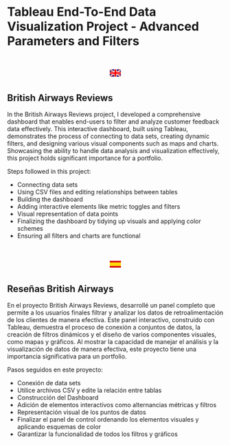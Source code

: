 # Tableau End-To-End Data Visualization Project - Advanced Parameters and Filters

<h1 align="center">
<img src="https://github.com/Karim-Medlej/Karim-Medlej/blob/main/gb.jpg" width="5%" height="5%">
</h1>

## British Airways Reviews

In the British Airways Reviews project, I developed a comprehensive dashboard that enables end-users to filter and analyze customer feedback data effectively.
This interactive dashboard, built using Tableau, demonstrates the process of connecting to data sets, creating dynamic filters, and designing various visual components such as maps and charts. 
Showcasing the ability to handle data analysis and visualization effectively, this project holds significant importance for a portfolio.

Steps followed in this project:
- Connecting data sets
- Using CSV files and editing relationships between tables
- Building the dashboard
- Adding interactive elements like metric toggles and filters
- Visual representation of data points
- Finalizing the dashboard by tidying up visuals and applying color schemes
- Ensuring all filters and charts are functional

<h1 align="center">
<img src="https://github.com/Karim-Medlej/Karim-Medlej/blob/main/esp.jpg" width="5%" height="5%">
</h1>

## Reseñas British Airways

En el proyecto British Airways Reviews, desarrollé un panel completo que permite a los usuarios finales filtrar y analizar los datos de retroalimentación de los clientes de manera efectiva.
Este panel interactivo, construido con Tableau, demuestra el proceso de conexión a conjuntos de datos, la creación de filtros dinámicos y el diseño de varios componentes visuales, como mapas y gráficos. 
Al mostrar la capacidad de manejar el análisis y la visualización de datos de manera efectiva, este proyecto tiene una importancia significativa para un portfolio.

Pasos seguidos en este proyecto:
- Conexión de data sets
- Utilice archivos CSV y edite la relación entre tablas
- Construcción del Dashboard
- Adición de elementos interactivos como alternancias métricas y filtros
- Representación visual de los puntos de datos
- Finalizar el panel de control ordenando los elementos visuales y aplicando esquemas de color
- Garantizar la funcionalidad de todos los filtros y gráficos
